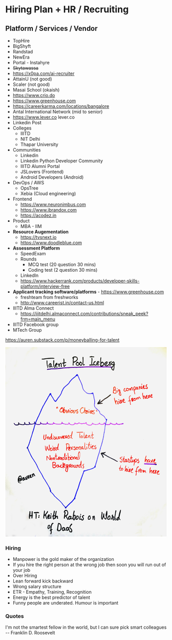 # Hiring Plan + HR / Recruiting

## Platform / Services / Vendor

- TopHire
- BigShyft
- Randstad
- NewEra
- Portal - Instahyre
- ~~Skytawassa~~
- https://x0pa.com/ai-recruiter
- AttainU (not good)
- Scaler (not good)
- Masai School (okaish)
- https://www.crio.do
- https://www.greenhouse.com
- https://careerkarma.com/locations/bangalore
- Antal International Network (mid to senior)
- https://www.lever.co lever.co
- Linkedin Post
- Colleges
  - IIITD
  - NIT Delhi
  - Thapar University
- Communities
  - Linkedin
  - Linkedin Python Developer Community
  - IIITD Alumni Portal
  - JSLovers (Frontend)
  - Android Developers (Android)
- DevOps / AWS
  - OpsTree
  - Xebia (Cloud engineering)
- Frontend
   - https://www.neuronimbus.com
   - https://www.ibrandox.com
   - https://acodez.in
- Product
  - MBA - IIM
- **Resource Augementation**
   - https://tvsnext.io
   - https://www.doodleblue.com
- **Assessment Platform**
   - SpeedExam
   - Rounds
      - MCQ test (20 question 30 mins)
      - Coding test (2 question 30 mins)
   - LinkedIn
   - https://www.hackerrank.com/products/developer-skills-platform/interview-free
- **Applicant tracking software/platforms** - https://www.greenhouse.com
  - freshteam from freshworks
  - http://www.careerist.in/contact-us.html
- IIITD Alma Connect
   - https://iiitdelhi.almaconnect.com/contributions/sneak_peek?frm=main_menu
- IIITD Facebook group
- MTech Group

https://auren.substack.com/p/moneyballing-for-talent

![image](../../media/Hiring-Plan-HR-Recruiting-image1.png)

### Hiring

- Manpower is the gold maker of the organization
- If you hire the right person at the wrong job then soon you will run out of your job
- Over Hiring
- Lean forward kick backward
- Wrong salary structure
- ETR - Empathy, Training, Recognition
- Energy is the best predictor of talent
- Funny people are underated. Humour is important

### Quotes

I'm not the smartest fellow in the world, but I can sure pick smart colleagues -- Franklin D. Roosevelt
